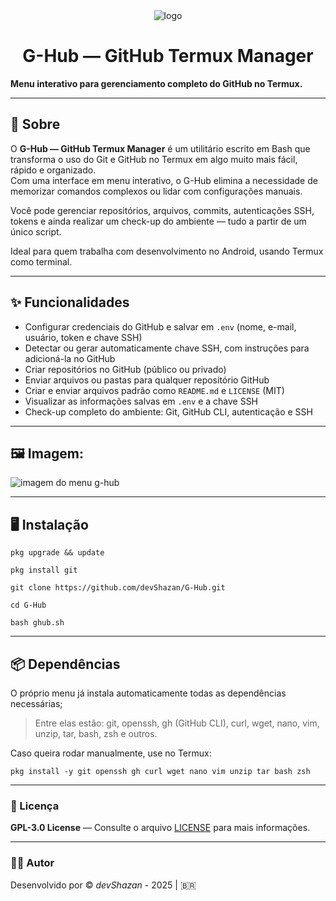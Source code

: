 <div align="center">

<img src="https://iili.io/FOBhYUF.png" alt="logo">

<h1>G-Hub — GitHub Termux Manager</h1>

</div>

**Menu interativo para gerenciamento completo do GitHub no Termux.**

---

## 📖 Sobre

O **G-Hub — GitHub Termux Manager** é um utilitário escrito em Bash que transforma o uso do Git e GitHub no Termux em algo muito mais fácil, rápido e organizado.  
Com uma interface em menu interativo, o G-Hub elimina a necessidade de memorizar comandos complexos ou lidar com configurações manuais.

Você pode gerenciar repositórios, arquivos, commits, autenticações SSH, tokens e ainda realizar um check-up do ambiente — tudo a partir de um único script.  

Ideal para quem trabalha com desenvolvimento no Android, usando Termux como terminal.

---

## ✨ Funcionalidades

- Configurar credenciais do GitHub e salvar em `.env` (nome, e-mail, usuário, token e chave SSH)
- Detectar ou gerar automaticamente chave SSH, com instruções para adicioná-la no GitHub
- Criar repositórios no GitHub (público ou privado)
- Enviar arquivos ou pastas para qualquer repositório GitHub
- Criar e enviar arquivos padrão como `README.md` e `LICENSE` (MIT)
- Visualizar as informações salvas em `.env` e a chave SSH
- Check-up completo do ambiente: Git, GitHub CLI, autenticação e SSH

---

## 🖼️ Imagem:
![imagem do menu g-hub](https://i.ibb.co/HLm3FCPR/IMG-20250722-112935.jpg)

---

## 🖥️ Instalação

```pkg upgrade && update```

```pkg install git```

```git clone https://github.com/devShazan/G-Hub.git```

```cd G-Hub```

```bash ghub.sh```

---

## 📦 Dependências

O próprio menu já instala automaticamente todas as dependências necessárias;
> Entre elas estão: git, openssh, gh (GitHub CLI), curl, wget, nano, vim, unzip, tar, bash, zsh e outros.

Caso queira rodar manualmente, use no Termux:

```pkg install -y git openssh gh curl wget nano vim unzip tar bash zsh```


---

### 📄 Licença

**GPL-3.0 License** — Consulte o arquivo [LICENSE](https://github.com/devShazan/G-Hub/blob/main/LICENSE) para mais informações.


---

### 👨‍💻 Autor

Desenvolvido por © *devShazan* - 2025 | 🇧🇷
